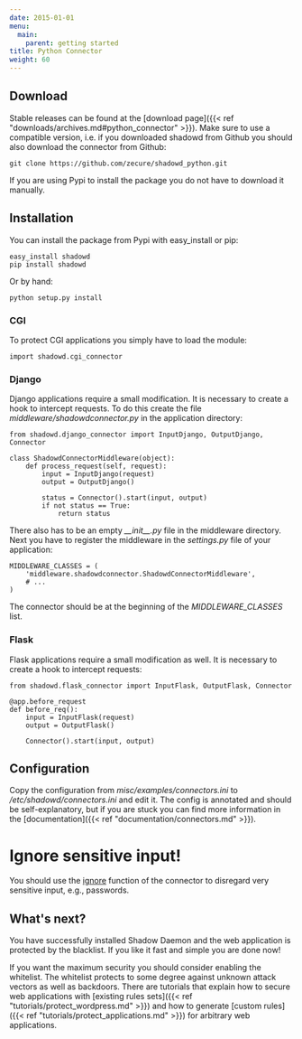 ```yaml
---
date: 2015-01-01
menu:
  main:
    parent: getting started
title: Python Connector
weight: 60
---
```


## Download

Stable releases can be found at the [download page]({{< ref "downloads/archives.md#python_connector" >}}).
Make sure to use a compatible version, i.e. if you downloaded shadowd from Github you should also download the connector from Github:

    git clone https://github.com/zecure/shadowd_python.git

If you are using Pypi to install the package you do not have to download it manually.

## Installation

You can install the package from Pypi with easy_install or pip:

    easy_install shadowd
    pip install shadowd

Or by hand:

    python setup.py install

### CGI

To protect CGI applications you simply have to load the module:

    import shadowd.cgi_connector

### Django

Django applications require a small modification.
It is necessary to create a hook to intercept requests.
To do this create the file *middleware/shadowdconnector.py* in the application directory:

    from shadowd.django_connector import InputDjango, OutputDjango, Connector
    
    class ShadowdConnectorMiddleware(object):
        def process_request(self, request):
            input = InputDjango(request)
            output = OutputDjango()
    
            status = Connector().start(input, output)
            if not status == True:
                return status

There also has to be an empty *\_\_init\_\_.py* file in the middleware directory.
Next you have to register the middleware in the *settings.py* file of your application:

    MIDDLEWARE_CLASSES = (
        'middleware.shadowdconnector.ShadowdConnectorMiddleware',
        # ...
    )

The connector should be at the beginning of the *MIDDLEWARE_CLASSES* list.

### Flask

Flask applications require a small modification as well.
It is necessary to create a hook to intercept requests:

    from shadowd.flask_connector import InputFlask, OutputFlask, Connector

    @app.before_request
    def before_req():
        input = InputFlask(request)
        output = OutputFlask()

        Connector().start(input, output)

## Configuration

Copy the configuration from *misc/examples/connectors.ini* to */etc/shadowd/connectors.ini* and edit it.
The config is annotated and should be self-explanatory, but if you are stuck you can find more information in the [documentation]({{< ref "documentation/connectors.md" >}}).

<div class="note warning">
<h1>Ignore sensitive input!</h1>
<p>You should use the <a href="/documentation/connectors#ignore">ignore</a> function of the connector to disregard very sensitive input, e.g., passwords.</p>
</div>

## What's next?

You have successfully installed Shadow Daemon and the web application is protected by the blacklist.
If you like it fast and simple you are done now!

If you want the maximum security you should consider enabling the whitelist.
The whitelist protects to some degree against unknown attack vectors as well as backdoors.
There are tutorials that explain how to secure web applications with [existing rules sets]({{< ref "tutorials/protect_wordpress.md" >}}) and how to generate [custom rules]({{< ref "tutorials/protect_applications.md" >}}) for arbitrary web applications.
